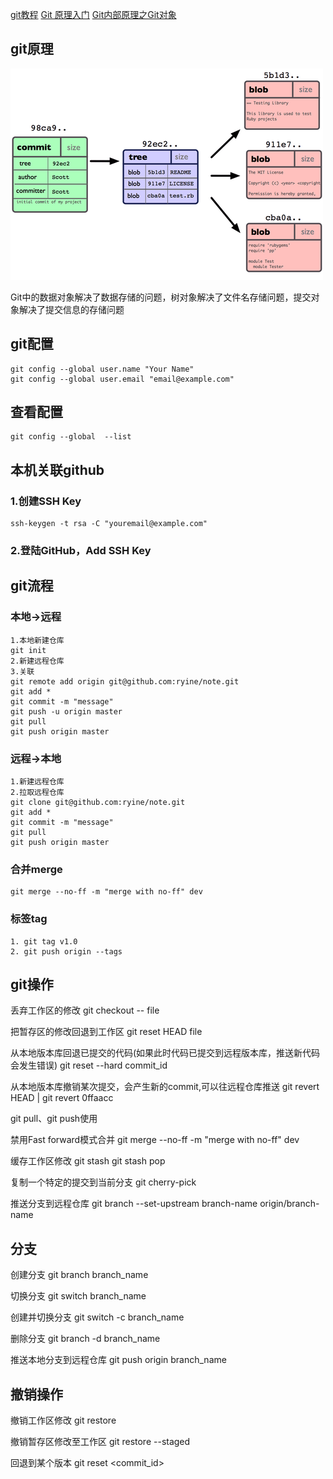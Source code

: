 [git教程](https://www.liaoxuefeng.com/wiki/896043488029600)
[Git 原理入门](http://www.ruanyifeng.com/blog/2018/10/git-internals.html)
[Git内部原理之Git对象](https://juejin.cn/post/6844903619175645192)

## git原理
![对象](/images/git_commit.png)

Git中的数据对象解决了数据存储的问题，树对象解决了文件名存储问题，提交对象解决了提交信息的存储问题

## git配置
    git config --global user.name "Your Name"
    git config --global user.email "email@example.com"
## 查看配置
    git config --global  --list

## 本机关联github
### 1.创建SSH Key
    ssh-keygen -t rsa -C "youremail@example.com"
### 2.登陆GitHub，Add SSH Key

## git流程
### 本地->远程
    1.本地新建仓库
    git init
    2.新建远程仓库
    3.关联
    git remote add origin git@github.com:ryine/note.git
    git add * 
    git commit -m "message"
    git push -u origin master
    git pull
    git push origin master

### 远程->本地
    1.新建远程仓库
    2.拉取远程仓库
    git clone git@github.com:ryine/note.git
    git add * 
    git commit -m "message"
    git pull
    git push origin master

### 合并merge
    git merge --no-ff -m "merge with no-ff" dev
    
### 标签tag
    1. git tag v1.0
    2. git push origin --tags

## git操作
丢弃工作区的修改
git checkout -- file

把暂存区的修改回退到工作区
git reset HEAD file

从本地版本库回退已提交的代码(如果此时代码已提交到远程版本库，推送新代码会发生错误)
git reset --hard commit_id

从本地版本库撤销某次提交，会产生新的commit,可以往远程仓库推送
git revert HEAD | git revert 0ffaacc

git pull、git push使用

禁用Fast forward模式合并
git merge --no-ff -m "merge with no-ff" dev

缓存工作区修改
git stash
git stash pop

复制一个特定的提交到当前分支
git cherry-pick <commit>

推送分支到远程仓库
git branch --set-upstream branch-name origin/branch-name

## 分支
<!-- 创建分支并切换
git checkout -b dev
或者
git branch dev
git checkout dev -->

创建分支
git branch branch_name

切换分支
git switch branch_name

创建并切换分支
git switch -c branch_name

删除分支
git branch -d branch_name

推送本地分支到远程仓库
git push origin branch_name

## 撤销操作

撤销工作区修改
git restore <file>

撤销暂存区修改至工作区
git restore --staged <file>

回退到某个版本
git reset <commit_id>